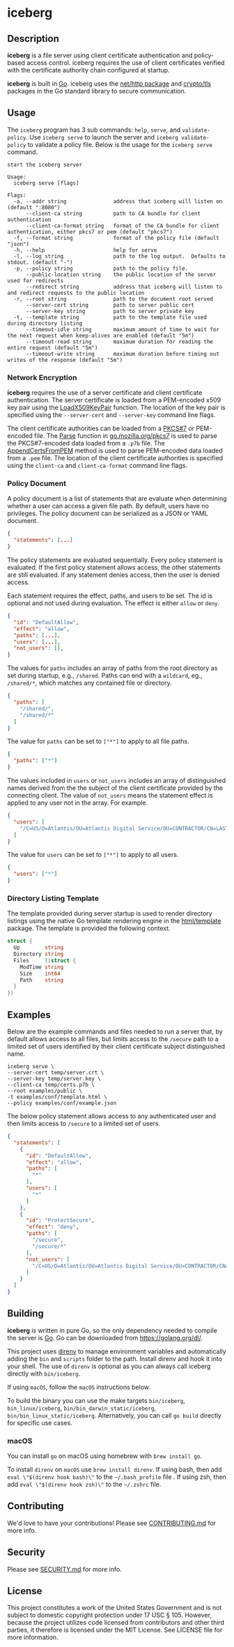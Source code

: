 # iceberg

## Description

**iceberg** is a file server using client certificate authentication and policy-based access control.  iceberg requires the use of client certificates verified with the certificate authority chain configured at startup.

**iceberg** is built in [Go](https://golang.org/). iceberg uses the [net/http package](http://godoc.org/pkg/net/http) and [crypto/tls](https://godoc.org/crypto/tls#Config) packages in the Go standard library to secure communication.

## Usage

The `iceberg` program has 3 sub commands: `help`, `serve`, and `validate-policy`.  Use `iceberg serve` to launch the server and `iceberg validate-policy` to validate a policy file.  Below is the usage for the `iceberg serve` command.

```text
start the iceberg server

Usage:
  iceberg serve [flags]

Flags:
  -a, --addr string               address that iceberg will listen on (default ":8080")
      --client-ca string          path to CA bundle for client authentication
      --client-ca-format string   format of the CA bundle for client authentication, either pkcs7 or pem (default "pkcs7")
  -f, --format string             format of the policy file (default "json")
  -h, --help                      help for serve
  -l, --log string                path to the log output.  Defaults to stdout. (default "-")
  -p, --policy string             path to the policy file.
      --public-location string    the public location of the server used for redirects
      --redirect string           address that iceberg will listen to and redirect requests to the public location
  -r, --root string               path to the document root served
      --server-cert string        path to server public cert
      --server-key string         path to server private key
  -t, --template string           path to the template file used during directory listing
      --timeout-idle string       maximum amount of time to wait for the next request when keep-alives are enabled (default "5m")
      --timeout-read string       maximum duration for reading the entire request (default "5m")
      --timeout-write string      maximum duration before timing out writes of the response (default "5m")
```

### Network Encryption

**iceberg** requires the use of a server certificate and client certificate authentication.  The server certificate is loaded from a PEM-encoded x509 key pair using the [LoadX509KeyPair](https://golang.org/pkg/crypto/tls/#LoadX509KeyPair) function.  The location of the key pair is specified using the `--server-cert` and `--server-key` command line flags.

The client certificate authorities can be loaded from a [PKCS#7](https://en.wikipedia.org/wiki/PKCS) or PEM-encoded file.  The [Parse](https://godoc.org/go.mozilla.org/pkcs7#Parse) function in [go.mozilla.org/pkcs7](https://godoc.org/go.mozilla.org/pkcs7) is used to parse the PKCS#7-encoded data loaded from a `.p7b` file.  The [AppendCertsFromPEM](https://godoc.org/crypto/x509#CertPool.AppendCertsFromPEM) method is used to parse PEM-encoded data loaded from a `.pem` file.  The location of the client certificate authorities is specified using the `client-ca` and `client-ca-format` command line flags.

### Policy Document

A policy document is a list of statements that are evaluate when determining whether a user can access a given file path.  By default, users have no privileges.  The policy document can be serialized as a JSON or YAML document.

```json
{
  "statements": [...]
}
```

The policy statements are evaluated sequentially.  Every policy statement is evaluated.  If the first policy statement allows access, the other statements are still evaluated.  If any statement denies access, then the user is denied access.

Each statement requires the effect, paths, and users to be set.  The id is optional and not used during evaluation.  The effect is either `allow` or `deny`.

```json
{
  "id": "DefaultAllow",
  "effect": "allow",
  "paths": [...],
  "users": [...],
  "not_users": [],
}
```

The values for `paths` includes an array of paths from the root directory as set during startup, e.g., `/shared`.  Paths can end with a `wildcard`, eg., `/shared/*`, which matches any contained file or directory.

```json
{
  "paths": [
    "/shared/",
    "/shared/*"
  ]
}
```

The value for `paths` can be set to `["*"]` to apply to all file paths.

```json
{
  "paths": ["*"]
}
```

The values included in `users` or `not_users` includes an array of distinguished names derived from the the subject of the client certificate provided by the connecting client.  The value of `not_users` means the statement effect is applied to any user not in the array.  For example.

```json
{
  "users": [
    "/C=US/O=Atlantis/OU=Atlantis Digital Service/OU=CONTRACTOR/CN=LAST.FIRST.MIDDLE.ID"
  ]
}
```

The value for `users` can be set to `["*"]` to apply to all users.

```json
{
  "users": ["*"]
}
```

### Directory Listing Template

The template provided during server startup is used to render directory listings using the native Go template rendering engine in the [html/template](https://golang.org/pkg/html/template/) package.  The template is provided the following context.

```go
struct {
  Up        string
  Directory string
  Files     []struct {
    ModTime string
    Size    int64
    Path    string
  }
})
```

## Examples

Below are the example commands and files needed to run a server that, by default allows access to all files, but limits access to the `/secure` path to a limited set of users identified by their client certificate subject distinguished name.

```shell
iceberg serve \
--server-cert temp/server.crt \
--server-key temp/server.key \
--client-ca temp/certs.p7b \
--root examples/public \
-t examples/conf/template.html \
--policy examples/conf/example.json
```

The below policy statement allows access to any authenticated user and then limits access to `/secure` to a limited set of users.

```json
{
  "statements": [
    {
      "id": "DefaultAllow",
      "effect": "allow",
      "paths": [
        "*"
      ],
      "users": [
        "*"
      ]
    },
    {
      "id": "ProtectSecure",
      "effect": "deny",
      "paths": [
        "/secure",
        "/secure/*"
      ],
      "not_users": [
        "/C=US/O=Atlantis/OU=Atlantis Digital Service/OU=CONTRACTOR/CN=LAST.FIRST.MIDDLE.ID",
      ]
    }
  ]
}
```

## Building

**iceberg** is written in pure Go, so the only dependency needed to compile the server is [Go](https://golang.org/).  Go can be downloaded from <https://golang.org/dl/>.

This project uses [direnv](https://direnv.net/) to manage environment variables and automatically adding the `bin` and `scripts` folder to the path.  Install direnv and hook it into your shell.  The use of `direnv` is optional as you can always call iceberg directly with `bin/iceberg`.

If using `macOS`, follow the `macOS` instructions below.

To build the binary you can use the make targets `bin/iceberg`, `bin_linux/iceberg`, `bin/bin_darwin_static/iceberg`, `bin/bin_linux_static/iceberg`.  Alternatively, you can call `go build` directly for specific use cases.

### macOS

You can install `go` on macOS using homebrew with `brew install go`.

To install `direnv` on `macOS` use `brew install direnv`.  If using bash, then add `eval \"$(direnv hook bash)\"` to the `~/.bash_profile` file .  If using zsh, then add `eval \"$(direnv hook zsh)\"` to the `~/.zshrc` file.

## Contributing

We'd love to have your contributions!  Please see [CONTRIBUTING.md](CONTRIBUTING.md) for more info.

## Security

Please see [SECURITY.md](SECURITY.md) for more info.

## License

This project constitutes a work of the United States Government and is not subject to domestic copyright protection under 17 USC § 105.  However, because the project utilizes code licensed from contributors and other third parties, it therefore is licensed under the MIT License.  See LICENSE file for more information.
